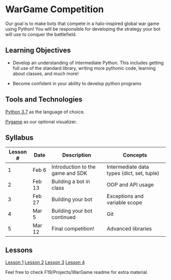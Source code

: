 # WarGame Competition
Our goal is to make bots that compete in a halo-inspired global war game using Python! You will be responsible for developing the strategy your bot will use to conquer the battlefield.

## Learning Objectives

- Develop an understanding of intermediate Python. This includes getting full use of the standard library, writing more pythonic code, learning about classes, and much more!

- Become confident in your ability to develop python programs

## Tools and Technologies

[Python 3.7](https://www.python.org/downloads/) as the language of choice.

[Pygame](https://www.pygame.org/wiki/GettingStarted/) as our optional visualizer.


## Syllabus

Lesson # | Date | Description | Concepts
--|--|--|--
1 | Feb 6  | Introduction to the game and SDK | Intermediate data types (dict, set, tuple)
2 | Feb 13 | Building a bot in class | OOP and API usage
3 | Feb 27 | Building your bot | Exceptions and variable scope
4 | Mar 5  | Building your bot continued | Git
5 | Mar 12 | Final competition! | Advanced libraries

## Lessons
[Lesson 1](https://docs.google.com/presentation/d/1hMb_UZWHC0SrRTNk4hAMShrTrMN3GhGXODitZLX0Mu0/edit?usp=sharing)
[Lesson 2](https://docs.google.com/presentation/d/1-Q-WvVIlUf820kJjYzvpSQdd1Muoa7h7BiK8jwsXP9U/edit?usp=sharing)
[Lesson 3](https://docs.google.com/presentation/d/1CslDZL3zKSSPdAtuBK5iUMjb-nK2OC1ePPM_Rw2MWgw/edit?usp=sharing)
[Lesson 4](https://docs.google.com/presentation/d/1eMIE0a4weWAomdNxL5m2OTbsJvZnM9ipPbpzZFquS8o/edit?usp=sharing)

Feel free to check F19/Projects/WarGame readme for extra material.
